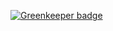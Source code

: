 
[![Greenkeeper badge](https://badges.greenkeeper.io/saikatharryc/gmail-api-functions.svg)](https://greenkeeper.io/)
